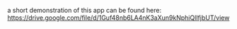 a short demonstration of this app can be found here: https://drive.google.com/file/d/1Guf48nb6LA4nK3aXun9kNphiQlIfjbUT/view
